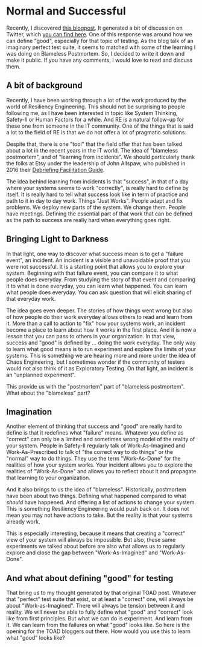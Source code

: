 # Normal and Successful

Recently, I discovered [this blogpost](https://chrismcmahonsblog.blogspot.com/2019/05/evaluating-test-suite-toad-thought.html). It generated a bit of discussion on Twitter, which [you can find here](https://twitter.com/chris_mcmahon/status/1131287381573660674). One of this response was around how we can define "good", especially for that topic of testing. As the blog talk of an imaginary perfect test suite, it seems to matched with some of the learning I was doing on Blameless Postmortem. So, I decided to write it down and make it public. If you have any comments, I would love to read and discuss them.

## A bit of background

Recently, I have been working through a lot of the work produced by the world of Resiliency Engineering. This should not be surprising to people following me, as I have been interested in topic like System Thinking, Safety-II or Human Factors for a while. And RE is a natural follow-up for these one from someone in the IT community. One of the things that is said a lot to the field of RE is that we do not offer a lot of pragmatic solutions.

Despite that, there is one "tool" that the field offer that has been talked about a lot in the recent years in the IT world. The idea of "blameless postmortem", and of "learning from incidents". We should particularly thank the folks at Etsy under the leadership of John Allspaw, who published in 2016 their [Debriefing Facilitation Guide](https://codeascraft.com/2016/11/17/debriefing-facilitation-guide/).

The idea behind learning from incidents is that "success", in that of a day where your systems seems to work "correctly", is really hard to define by itself. It is really hard to tell what success look like in term of practice and path to it in day to day work. Things "Just Works". People adapt and fix problems. We deploy new parts of the system. We change them. People have meetings. Defining the essential part of that work that can be defined as the path to success are really hard when everything goes right.

## Bringing Light to Darkness

In that light, one way to discover what success mean is to get a "failure event", an incident. An incident is a visible and unavoidable proof that you were not successful. It is a starting point that allows you to explore your system. Beginning with that failure event, you can compare it to what people does everyday. From studying the story of that event and comparing it to what is done everyday, you can learn what happened. You can learn what people does everyday. You can ask question that will elicit sharing of that everyday work.

The idea goes even deeper. The stories of how things went wrong but also of how people do their work everyday allows others to read and learn from it. More than a call to action to "fix" how your systems work, an incident become a place to learn about how it works in the first place. And it is now a lesson that you can pass to others in your organization. In that view, success and "good" is defined by ... doing the work everyday. The only way to learn what good means is to run experiment and explore the limits of your systems. This is something we are hearing more and more under the idea of Chaos Engineering, but I sometimes wonder if the community of testers would not also think of it as Exploratory Testing. On that light, an incident is an "unplanned experiment".

This provide us with the "postmortem" part of "blameless postmortem". What about the "blameless" part?

## Imagination

Another element of thinking that success and "good" are really hard to define is that it redefines what "failure" means. Whatever you define as "correct" can only be a limited and sometimes wrong model of the reality of your system. People in Safety-II regularly talk of Work-As-Imagined and Work-As-Prescribed to talk of "the correct way to do things" or the "normal" way to do things. They use the term "Work-As-Done" for the realities of how your system works. Your incident allows you to explore the realities of "Work-As-Done" and allows you to reflect about it and propagate that learning to your organization.

And it also brings to us the idea of "blameless". Historically, postmortem have been about two things. Defining what happened compared to what *should* have happened. And offering a list of actions to change your system. This is something Resiliency Engineering would push back on. It does not mean you may not have actions to take. But the reality is that your systems already work.

This is especially interesting, because it means that creating a "correct" view of your system will always be impossible. But also, these same experiments we talked about before are also what allows us to regularly explore and close the gap between "Work-As-Imagined" and "Work-As-Done".

## And what about defining "good" for testing

That bring us to my thought generated by that original TOAD post. Whatever that "perfect" test suite that exist, or at least a "correct" one, will always be about "Work-as-Imagined". There will always be tension between it and reality. We will never be able to fully define what "good" and "correct" look like from first principles. But what we can do is experiment. And learn from it. We can learn from the failures on what "good" looks like. So here is the opening for the TOAD bloggers out there. How would you use this to learn what "good" looks like?
